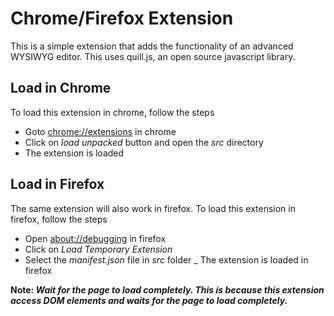 # Chrome/Firefox Extension

This is a simple extension that adds the functionality of an advanced WYSIWYG editor. This uses quill.js, an open source javascript library.

## Load in Chrome

To load this extension in chrome, follow the steps

- Goto [chrome://extensions](chrome://extensions) in chrome
- Click on _load unpacked_ button and open the _src_ directory
- The extension is loaded

## Load in Firefox

The same extension will also work in firefox. To load this extension in firefox, follow the steps

- Open [about://debugging](about://debugging) in firefox
- Click on _Load Temporary Extension_
- Select the _manifest.json_ file in _src_ folder
_ The extension is loaded in firefox

**Note: _Wait for the page to load completely. This is because this extension access DOM elements and waits for the page to load completely._**

